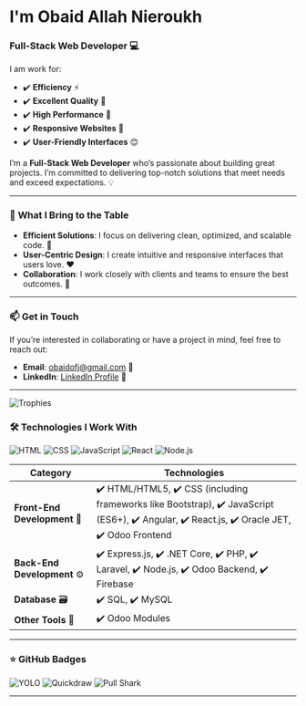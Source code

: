 # I'm Obaid Allah Nieroukh 

### Full-Stack Web Developer 💻

I am work for:
- ✔️ **Efficiency** ⚡
- ✔️ **Excellent Quality** 🌟
- ✔️ **High Performance** 🚀
- ✔️ **Responsive Websites** 📱
- ✔️ **User-Friendly Interfaces** 😊
  
  
I’m a **Full-Stack Web Developer** who’s passionate about building great projects. I’m committed to delivering top-notch solutions that meet needs and exceed expectations. 💡


---

### 🚀 **What I Bring to the Table**
- **Efficient Solutions**: I focus on delivering clean, optimized, and scalable code. 🧹
- **User-Centric Design**: I create intuitive and responsive interfaces that users love. ❤️
- **Collaboration**: I work closely with clients and teams to ensure the best outcomes. 🤝

---


### 📫 **Get in Touch**
If you’re interested in collaborating or have a project in mind, feel free to reach out:
- **Email**: [obaidofj@gmail.com](mailto:obaidofj@gmail.com) 📧
- **LinkedIn**: [LinkedIn Profile](https://www.linkedin.com/in/obaidn) 🔗

---

![Trophies](https://github-profile-trophy.vercel.app/?username=yourusername&theme=onedark)

### 🛠️ **Technologies I Work With**
![HTML](https://img.shields.io/badge/HTML-Expert-orange)
![CSS](https://img.shields.io/badge/CSS-Expert-blue)
![JavaScript](https://img.shields.io/badge/JavaScript-Expert-yellow)
![React](https://img.shields.io/badge/React-Expert-61DAFB)
![Node.js](https://img.shields.io/badge/Node.js-Expert-339933)

| **Category**            | **Technologies**                                                                 |
|-------------------------|---------------------------------------------------------------------------------|
| **Front-End Development** 🎨 | ✔️ HTML/HTML5, ✔️ CSS (including frameworks like Bootstrap), ✔️ JavaScript (ES6+), ✔️ Angular, ✔️ React.js, ✔️ Oracle JET, ✔️ Odoo Frontend|
| **Back-End Development** ⚙️  | ✔️ Express.js, ✔️ .NET Core, ✔️ PHP, ✔️ Laravel, ✔️ Node.js, ✔️ Odoo Backend, ✔️ Firebase          |
| **Database** 🗃️            | ✔️ SQL, ✔️ MySQL                                                                 |
| **Other Tools** 🧰        | ✔️ Odoo Modules                                                                  |
---

### ⭐ **GitHub Badges**
![YOLO](https://github.githubassets.com/assets/yolo-default-be0bbff04951.png)
![Quickdraw](https://github.githubassets.com/assets/quickdraw-default-39c6aec8ff89.png)
![Pull Shark](https://github.githubassets.com/assets/pull-shark-default-498c279a747d.png)

---


